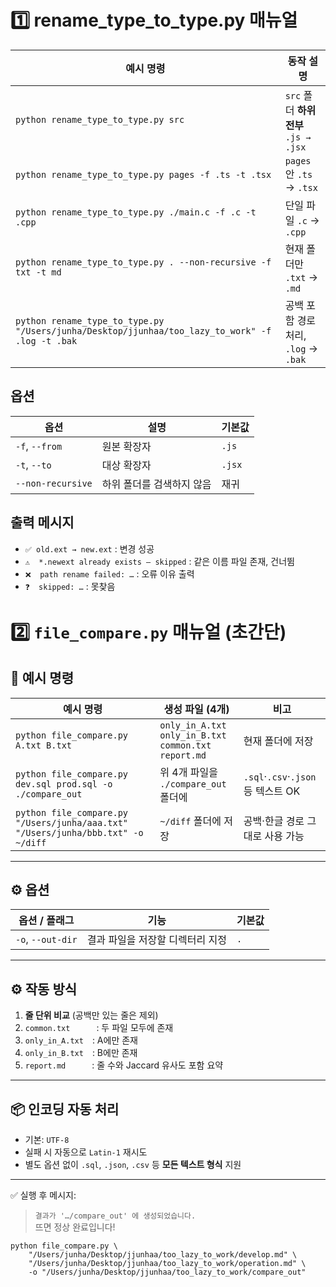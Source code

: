 # 1️⃣ rename_type_to_type.py 매뉴얼
| 예시 명령                                                                                               | 동작 설명                                     |
| ------------------------------------------------------------------------------------------------------- | --------------------------------------------- |
| `python rename_type_to_type.py src`                                                                     | `src` 폴더 **하위 전부** `.js → .jsx`         |
| `python rename_type_to_type.py pages -f .ts -t .tsx`                                                    | `pages` 안 `.ts` → `.tsx`                     |
| `python rename_type_to_type.py ./main.c -f .c -t .cpp`                                                  | 단일 파일 `.c` → `.cpp`                       |
| `python rename_type_to_type.py . --non-recursive -f txt -t md`                                          | 현재 폴더만 `.txt` → `.md`                    |
| `python rename_type_to_type.py "/Users/junha/Desktop/jjunhaa/too_lazy_to_work" -f .log -t .bak`         | 공백 포함 경로 처리, `.log` → `.bak`          |

## 옵션
| 옵션                | 설명                                   | 기본값 |
| ------------------- | -------------------------------------- | ------ |
| `-f`, `--from`      | 원본 확장자                            | `.js`  |
| `-t`, `--to`        | 대상 확장자                            | `.jsx` |
| `--non-recursive`   | 하위 폴더를 검색하지 않음              | 재귀   |

## 출력 메시지

- `✅ old.ext → new.ext` : 변경 성공  
- `⚠️  *.newext already exists – skipped` : 같은 이름 파일 존재, 건너뜀  
- `❌  path rename failed: …` : 오류 이유 출력
- `❓  skipped: …` : 못찾음

# 2️⃣ `file_compare.py` 매뉴얼 (초간단)

## 📌 예시 명령

| 예시 명령                                                                                                      | 생성 파일 (4개)                                                  | 비고                                |
| ------------------------------------------------------------------------------------------------------------- | ---------------------------------------------------------------- | ----------------------------------- |
| `python file_compare.py A.txt B.txt`                                                                          | `only_in_A.txt`<br>`only_in_B.txt`<br>`common.txt`<br>`report.md` | 현재 폴더에 저장                    |
| `python file_compare.py dev.sql prod.sql -o ./compare_out`                                                    | 위 4개 파일을 `./compare_out` 폴더에                             | `.sql`·`.csv`·`.json` 등 텍스트 OK  |
| `python file_compare.py "/Users/junha/aaa.txt" "/Users/junha/bbb.txt" -o ~/diff`                              | `~/diff` 폴더에 저장                                              | 공백·한글 경로 그대로 사용 가능     |

---

## ⚙️ 옵션

| 옵션 / 플래그        | 기능                             | 기본값  |
| -------------------- | -------------------------------- | ------- |
| `-o`, `--out-dir`    | 결과 파일을 저장할 디렉터리 지정 | `.`     |

---

## ⚙️ 작동 방식

1. **줄 단위 비교** (공백만 있는 줄은 제외)
2. `common.txt`   : 두 파일 모두에 존재
3. `only_in_A.txt` : A에만 존재
4. `only_in_B.txt` : B에만 존재
5. `report.md`   : 줄 수와 Jaccard 유사도 포함 요약

---

## 📦 인코딩 자동 처리

- 기본: `UTF-8`
- 실패 시 자동으로 `Latin-1` 재시도
- 별도 옵션 없이 `.sql`, `.json`, `.csv` 등 **모든 텍스트 형식** 지원

---

✅ 실행 후 메시지:  
> `결과가 '…/compare_out' 에 생성되었습니다.`  
뜨면 정상 완료입니다!
```예제
python file_compare.py \
    "/Users/junha/Desktop/jjunhaa/too_lazy_to_work/develop.md" \ 
    "/Users/junha/Desktop/jjunhaa/too_lazy_to_work/operation.md" \  
    -o "/Users/junha/Desktop/jjunhaa/too_lazy_to_work/compare_out"
```
